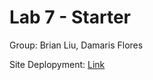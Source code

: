 # Lab 7 - Starter

Group: Brian Liu, Damaris Flores

Site Deplopyment: [Link](https://brianliu1412.github.io/Lab7_StarterFinal/)

